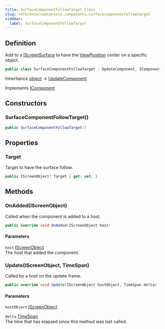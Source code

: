 ```yaml
---
title: SurfaceComponentFollowTarget Class
slug: reference/sadconsole.components.surfacecomponentfollowtarget
sidebar:
  label: SurfaceComponentFollowTarget
---
```

## Definition

Add to a [IScreenSurface](../sadconsole.iscreensurface/) to have the [ViewPosition](../sadconsole.icellsurface/#viewposition/) center on a specific object.

```csharp title="C#"
public class SurfaceComponentFollowTarget : UpdateComponent, IComponent
```

Inheritance [object](https://learn.microsoft.com/dotnet/api/system.object/) → [UpdateComponent](../sadconsole.components.updatecomponent/)

Implements [IComponent](../sadconsole.components.icomponent/)

## Constructors

### SurfaceComponentFollowTarget()

```csharp title="C#"
public SurfaceComponentFollowTarget()
```


## Properties

### Target

Target to have the surface follow.

```csharp title="C#"
public IScreenObject? Target { get; set; }
```

## Methods

### OnAdded(IScreenObject)

Called when the component is added to a host.

```csharp title="C#"
public override void OnAdded(IScreenObject host)
```

#### Parameters

`host` [IScreenObject](../sadconsole.iscreenobject/)  
The host that added the component.


### Update(IScreenObject, TimeSpan)

Called by a host on the update frame.

```csharp title="C#"
public override void Update(IScreenObject hostObject, TimeSpan delta)
```

#### Parameters

`hostObject` [IScreenObject](../sadconsole.iscreenobject/)  

`delta` [TimeSpan](https://learn.microsoft.com/dotnet/api/system.timespan/)  
The time that has elapsed since this method was last called.
